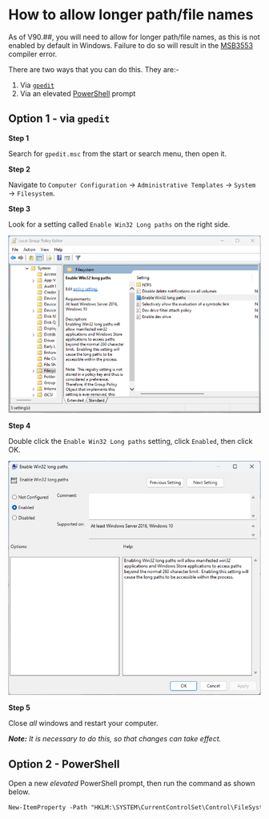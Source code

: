 # How to allow longer path/file names

As of V90.##, you will need to allow for longer path/file names, as this is not enabled by default in Windows. Failure to do so will result in the [MSB3553](https://learn.microsoft.com/en-us/visualstudio/msbuild/errors/msb3553?view=vs-2022) compiler error.

There are two ways that you can do this. They are:-

1. Via [`gpedit`](#option-1---via-gpedit)
2. Via an elevated [PowerShell](#option-2---PowerShell) prompt

## Option 1 - via `gpedit`

**Step 1**

Search for `gpedit.msc` from the start or search menu, then open it.

**Step 2**

Navigate to `Computer Configuration` -> `Administrative Templates` -> `System` -> `Filesystem`.

**Step 3**

Look for a setting called `Enable Win32 Long paths` on the right side.

![](https://github.com/Krypton-Suite/Documentation/blob/main/Assets/Miscellaneous/Allowing%20Longer%20File%20Names/Group%20Policy%20Editor.png?raw=true)

**Step 4**

Double click the `Enable Win32 Long paths` setting, click `Enabled`, then click OK.

![](https://github.com/Krypton-Suite/Documentation/blob/main/Assets/Miscellaneous/Allowing%20Longer%20File%20Names/Enable%20Win32%20Long%20Paths.png?raw=true)

**Step 5**

Close _all_ windows and restart your computer.

_**Note:** It is necessary to do this, so that changes can take effect._


## Option 2 - PowerShell

Open a new _elevated_ PowerShell prompt, then run the command as shown below.

```ps
New-ItemProperty -Path "HKLM:\SYSTEM\CurrentControlSet\Control\FileSystem" ` -Name "LongPathsEnabled" -Value 1 -PropertyType DWORD -Force
```